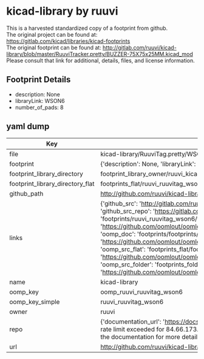 # kicad-library by ruuvi  
This is a harvested standardized copy of a footprint from github.  
The original project can be found at:  
https://gitlab.com/kicad/libraries/kicad-footprints  
The original footprint can be found at:
http://gitlab.com/ruuvi/kicad-library/blob/master/RuuviTracker.pretty/BUZZER-75X75x25MM.kicad_mod
Please consult that link for additional, details, files, and license information.  
## Footprint Details
* description: None  
* libraryLink: WSON6  
* number_of_pads: 8  
## yaml dump  
| Key | Value |  
| --- | --- |  
| file | kicad-library/RuuviTag.pretty/WSON6.kicad_mod |  
| footprint | {'description': None, 'libraryLink': 'WSON6', 'number_of_pads': 8} |  
| footprint_library_directory | footprint_library_owner/ruuvi_kicad-library |  
| footprint_library_directory_flat | footprints_flat/ruuvi_ruuvitag_wson6/working |  
| github_path | http://github.com/ruuvi/kicad-library/blob/master/RuuviTag.pretty/WSON6.kicad_mod |  
| links | {'github_src': 'http://gitlab.com/ruuvi/kicad-library/blob/master/RuuviTracker.pretty/BUZZER-75X75x25MM.kicad_mod', 'github_src_repo': 'https://gitlab.com/kicad/libraries/kicad-footprints', 'oomp_bot': 'footprints/ruuvi_ruuvitag_wson6/working', 'oomp_bot_github': 'https://github.com/oomlout/oomlout_oomp_footprint_bot/tree/main/footprints/ruuvi_ruuvitag_wson6/working', 'oomp_doc': 'footprints/footprints/ruuvi/RuuviTag/WSON6/working/', 'oomp_doc_github': 'https://github.com/oomlout/oomlout_oomp_footprint_doc/tree/main/footprints/footprints/ruuvi/RuuviTag/WSON6/working', 'oomp_src_flat': 'footprints_flat/footprints_flat/ruuvi_ruuvitag_wson6/working', 'oomp_src_flat_github': 'https://github.com/oomlout/oomlout_oomp_footprint_src/tree/main/footprints_flat/ruuvi_ruuvitag_wson6/working', 'oomp_src_folder': 'footprints_folder/footprints_folder/ruuvi/RuuviTag/WSON6/working', 'oomp_src_folder_github': 'https://github.com/oomlout/oomlout_oomp_footprint_src/tree/main/footprints_folder/ruuvi/RuuviTag/WSON6/working'} |  
| name | kicad-library |  
| oomp_key | oomp_ruuvi_ruuvitag_wson6 |  
| oomp_key_simple | ruuvi_ruuvitag_wson6 |  
| owner | ruuvi |  
| repo | {'documentation_url': 'https://docs.github.com/rest/overview/resources-in-the-rest-api#rate-limiting', 'message': "API rate limit exceeded for 84.66.173.59. (But here's the good news: Authenticated requests get a higher rate limit. Check out the documentation for more details.)"} |  
| url | http://github.com/ruuvi/kicad-library |  

